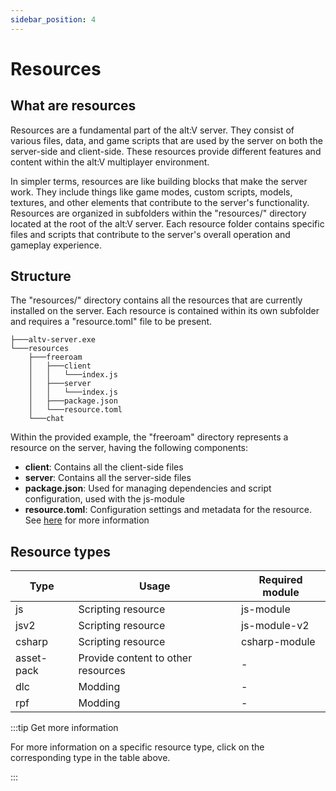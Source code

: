 ```yaml
---
sidebar_position: 4
---
```


# Resources

## What are resources

Resources are a fundamental part of the alt:V server.
They consist of various files, data, and game scripts that are used by the server on both the server-side and
client-side.
These resources provide different features and content within the alt:V multiplayer environment.

In simpler terms, resources are like building blocks that make the server work.
They include things like game modes, custom scripts, models, textures, and other elements that contribute to the
server's functionality.
Resources are organized in subfolders within the "resources/" directory located at the root of the alt:V server.
Each resource folder contains specific files and scripts that contribute to the server's overall operation and gameplay
experience.

## Structure

The "resources/" directory contains all the resources that are currently installed on the server.
Each resource is contained within its own subfolder and requires a "resource.toml" file to be present.

```
├───altv-server.exe
└───resources
    ├───freeroam
    │   ├───client
    │   │   └───index.js
    │   ├───server
    │   │   └───index.js
    │   ├───package.json   
    │   └───resource.toml
    └───chat
```

Within the provided example, the "freeroam" directory represents a resource on the server, having the following
components:

- **client**: Contains all the client-side files
- **server**: Contains all the server-side files
- **package.json**: Used for managing dependencies and script configuration, used with the js-module
- **resource.toml**: Configuration settings and metadata for the resource. See [here](configuration_files/resource_configuration) for more information

## Resource types

| Type       | Usage                              | Required module |
|------------|------------------------------------|-----------------|
| js         | Scripting resource                 | js-module       |
| jsv2       | Scripting resource                 | js-module-v2    |
| csharp     | Scripting resource                 | csharp-module   |
| asset-pack | Provide content to other resources | -               |
| dlc        | Modding                            | -               |
| rpf        | Modding                            | -               |

:::tip Get more information

For more information on a specific resource type, click on the corresponding type in the table above.

:::
